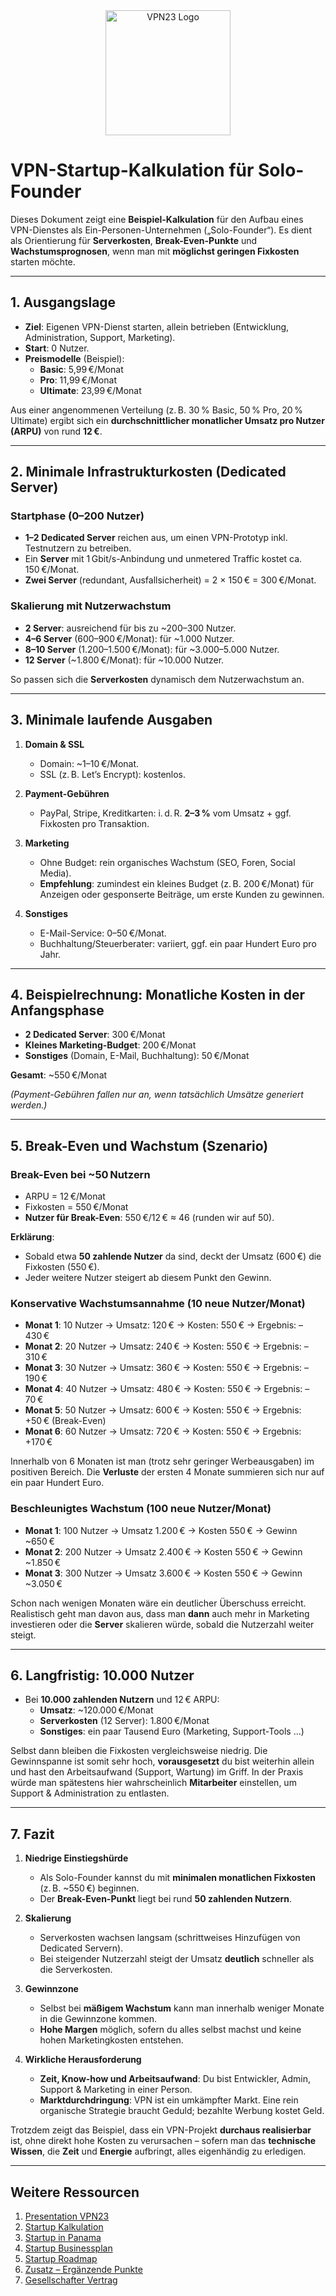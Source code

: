 <div align="center">
    <img src="https://x3.dynu.com/assets/logo-D3O0-4lF.png" alt="VPN23 Logo" width="200"/>
</div>

# VPN-Startup-Kalkulation für Solo-Founder

Dieses Dokument zeigt eine **Beispiel-Kalkulation** für den Aufbau eines VPN-Dienstes als Ein-Personen-Unternehmen („Solo-Founder“). Es dient als Orientierung für **Serverkosten**, **Break-Even-Punkte** und **Wachstumsprognosen**, wenn man mit **möglichst geringen Fixkosten** starten möchte.

---

## 1. Ausgangslage

- **Ziel**: Eigenen VPN-Dienst starten, allein betrieben (Entwicklung, Administration, Support, Marketing).  
- **Start**: 0 Nutzer.  
- **Preismodelle** (Beispiel):  
  - **Basic**: 5,99 €/Monat  
  - **Pro**: 11,99 €/Monat  
  - **Ultimate**: 23,99 €/Monat  

Aus einer angenommenen Verteilung (z. B. 30 % Basic, 50 % Pro, 20 % Ultimate) ergibt sich ein **durchschnittlicher monatlicher Umsatz pro Nutzer (ARPU)** von rund **12 €**.

---

## 2. Minimale Infrastrukturkosten (Dedicated Server)

### Startphase (0–200 Nutzer)

- **1–2 Dedicated Server** reichen aus, um einen VPN-Prototyp inkl. Testnutzern zu betreiben.  
- Ein **Server** mit 1 Gbit/s-Anbindung und unmetered Traffic kostet ca. 150 €/Monat.  
- **Zwei Server** (redundant, Ausfallsicherheit) = 2 × 150 € = 300 €/Monat.

### Skalierung mit Nutzerwachstum

- **2 Server**: ausreichend für bis zu ~200–300 Nutzer.  
- **4–6 Server** (600–900 €/Monat): für ~1.000 Nutzer.  
- **8–10 Server** (1.200–1.500 €/Monat): für ~3.000–5.000 Nutzer.  
- **12 Server** (~1.800 €/Monat): für ~10.000 Nutzer.  

So passen sich die **Serverkosten** dynamisch dem Nutzerwachstum an.

---

## 3. Minimale laufende Ausgaben

1. **Domain & SSL**  
   - Domain: ~1–10 €/Monat.  
   - SSL (z. B. Let’s Encrypt): kostenlos.

2. **Payment-Gebühren**  
   - PayPal, Stripe, Kreditkarten: i. d. R. **2–3 %** vom Umsatz + ggf. Fixkosten pro Transaktion.

3. **Marketing**  
   - Ohne Budget: rein organisches Wachstum (SEO, Foren, Social Media).  
   - **Empfehlung**: zumindest ein kleines Budget (z. B. 200 €/Monat) für Anzeigen oder gesponserte Beiträge, um erste Kunden zu gewinnen.

4. **Sonstiges**  
   - E-Mail-Service: 0–50 €/Monat.  
   - Buchhaltung/Steuerberater: variiert, ggf. ein paar Hundert Euro pro Jahr.  

---

## 4. Beispielrechnung: Monatliche Kosten in der Anfangsphase

- **2 Dedicated Server**: 300 €/Monat  
- **Kleines Marketing-Budget**: 200 €/Monat  
- **Sonstiges** (Domain, E-Mail, Buchhaltung): 50 €/Monat  

**Gesamt**: ~550 €/Monat  

*(Payment-Gebühren fallen nur an, wenn tatsächlich Umsätze generiert werden.)*

---

## 5. Break-Even und Wachstum (Szenario)

### Break-Even bei ~50 Nutzern

- ARPU = 12 €/Monat  
- Fixkosten = 550 €/Monat  
- **Nutzer für Break-Even**: 550 €/12 € ≈ 46 (runden wir auf 50).

**Erklärung**:  
- Sobald etwa **50 zahlende Nutzer** da sind, deckt der Umsatz (600 €) die Fixkosten (550 €).  
- Jeder weitere Nutzer steigert ab diesem Punkt den Gewinn.

### Konservative Wachstumsannahme (10 neue Nutzer/Monat)

- **Monat 1**: 10 Nutzer → Umsatz: 120 € → Kosten: 550 € → Ergebnis: –430 €  
- **Monat 2**: 20 Nutzer → Umsatz: 240 € → Kosten: 550 € → Ergebnis: –310 €  
- **Monat 3**: 30 Nutzer → Umsatz: 360 € → Kosten: 550 € → Ergebnis: –190 €  
- **Monat 4**: 40 Nutzer → Umsatz: 480 € → Kosten: 550 € → Ergebnis: –70 €  
- **Monat 5**: 50 Nutzer → Umsatz: 600 € → Kosten: 550 € → Ergebnis: +50 € (Break-Even)  
- **Monat 6**: 60 Nutzer → Umsatz: 720 € → Kosten: 550 € → Ergebnis: +170 €  

Innerhalb von 6 Monaten ist man (trotz sehr geringer Werbeausgaben) im positiven Bereich. Die **Verluste** der ersten 4 Monate summieren sich nur auf ein paar Hundert Euro.

### Beschleunigtes Wachstum (100 neue Nutzer/Monat)

- **Monat 1**: 100 Nutzer → Umsatz 1.200 € → Kosten 550 € → Gewinn ~650 €  
- **Monat 2**: 200 Nutzer → Umsatz 2.400 € → Kosten 550 € → Gewinn ~1.850 €  
- **Monat 3**: 300 Nutzer → Umsatz 3.600 € → Kosten 550 € → Gewinn ~3.050 €  

Schon nach wenigen Monaten wäre ein deutlicher Überschuss erreicht. Realistisch geht man davon aus, dass man **dann** auch mehr in Marketing investieren oder die **Server** skalieren würde, sobald die Nutzerzahl weiter steigt.

---

## 6. Langfristig: 10.000 Nutzer

- Bei **10.000 zahlenden Nutzern** und 12 € ARPU:  
  - **Umsatz**: ~120.000 €/Monat  
  - **Serverkosten** (12 Server): 1.800 €/Monat  
  - **Sonstiges**: ein paar Tausend Euro (Marketing, Support-Tools …)  

Selbst dann bleiben die Fixkosten vergleichsweise niedrig. Die Gewinnspanne ist somit sehr hoch, **vorausgesetzt** du bist weiterhin allein und hast den Arbeitsaufwand (Support, Wartung) im Griff. In der Praxis würde man spätestens hier wahrscheinlich **Mitarbeiter** einstellen, um Support & Administration zu entlasten.

---

## 7. Fazit

1. **Niedrige Einstiegshürde**  
   - Als Solo-Founder kannst du mit **minimalen monatlichen Fixkosten** (z. B. ~550 €) beginnen.  
   - Der **Break-Even-Punkt** liegt bei rund **50 zahlenden Nutzern**.

2. **Skalierung**  
   - Serverkosten wachsen langsam (schrittweises Hinzufügen von Dedicated Servern).  
   - Bei steigender Nutzerzahl steigt der Umsatz **deutlich** schneller als die Serverkosten.

3. **Gewinnzone**  
   - Selbst bei **mäßigem Wachstum** kann man innerhalb weniger Monate in die Gewinnzone kommen.  
   - **Hohe Margen** möglich, sofern du alles selbst machst und keine hohen Marketingkosten entstehen.

4. **Wirkliche Herausforderung**  
   - **Zeit, Know-how und Arbeitsaufwand**: Du bist Entwickler, Admin, Support & Marketing in einer Person.  
   - **Marktdurchdringung**: VPN ist ein umkämpfter Markt. Eine rein organische Strategie braucht Geduld; bezahlte Werbung kostet Geld.

Trotzdem zeigt das Beispiel, dass ein VPN-Projekt **durchaus realisierbar** ist, ohne direkt hohe Kosten zu verursachen – sofern man das **technische Wissen**, die **Zeit** und **Energie** aufbringt, alles eigenhändig zu erledigen.

---

## Weitere Ressourcen


1. [Presentation VPN23](https://github.com/xheen908/VPN23_PR_deDE/)
2. [Startup Kalkulation](https://github.com/xheen908/VPN23_/blob/main/startup_kalkulation.md)  
3. [Startup in Panama](https://github.com/xheen908/VPN23_/blob/main/startup_panama.md)  
4. [Startup Businessplan](https://github.com/xheen908/VPN23_/blob/main/startup_buisnessplan.md)  
5. [Startup Roadmap](https://github.com/xheen908/VPN23_/blob/main/startup_roadmap.md)  
6. [Zusatz – Ergänzende Punkte](https://github.com/xheen908/VPN23_/blob/main/zusatz.md)
7. [Gesellschafter Vertrag](https://github.com/xheen908/VPN23_PR_deDE/blob/main/gesellschafter_vertrag.md)
